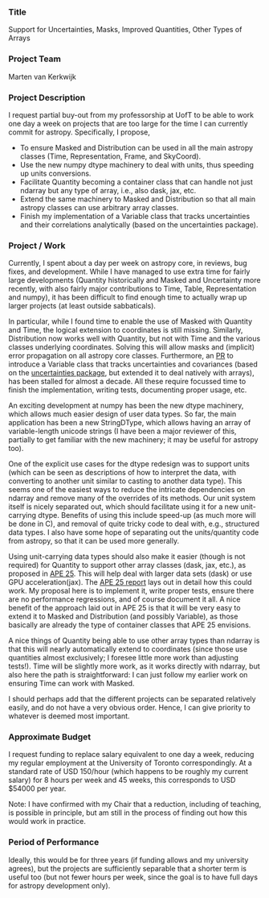 ### Title

Support for Uncertainties, Masks, Improved Quantities, Other Types of Arrays

### Project Team

Marten van Kerkwijk

### Project Description

I request partial buy-out from my professorship at UofT to be able to work one
day a week on projects that are too large for the time I can currently commit
for astropy.  Specifically, I propose,

- To ensure Masked and Distribution can be used in all the main astropy classes
  (Time, Representation, Frame, and SkyCoord).
- Use the new numpy dtype machinery to deal with units, thus speeding up units
  conversions.
- Facilitate Quantity becoming a container class that can handle not just
  ndarray but any type of array, i.e., also dask, jax, etc.
- Extend the same machinery to Masked and Distribution so that all main astropy
  classes can use arbitrary array classes.
- Finish my implementation of a Variable class that tracks uncertainties and
  their correlations analytically (based on the uncertainties package).

### Project / Work

Currently, I spent about a day per week on astropy core, in reviews, bug
fixes, and development.  While I have managed to use extra time for fairly
large developments (Quantity historically and Masked and Uncertainty more
recently, with also fairly major contributions to Time, Table, Representation
and numpy), it has been difficult to find enough time to actually wrap up
larger projects (at least outside sabbaticals).

In particular, while I found time to enable the use of Masked with Quantity
and Time, the logical extension to coordinates is still missing.  Similarly,
Distribution now works well with Quantity, but not with Time and the various
classes underlying coordinates.  Solving this will allow masks and (implicit)
error propagation on all astropy core classes.  Furthermore, an
[PR](https://github.com/astropy/astropy/pull/3715) to introduce a Variable
class that tracks uncertainties and covariances (based on the [uncertainties
package](https://pythonhosted.org/uncertainties/), but extended it to deal
natively with arrays), has been stalled for almost a decade.  All these
require focussed time to finish the implementation, writing tests, documenting
proper usage, etc.

An exciting development at numpy has been the new dtype machinery, which
allows much easier design of user data types.  So far, the main application
has been a new StringDType, which allows having an array of variable-length
unicode strings (I have been a major reviewer of this, partially to get
familiar with the new machinery; it may be useful for astropy too).

One of the explicit use cases for the dtype redesign was to support units
(which can be seen as descriptions of how to interpret the data, with
converting to another unit similar to casting to another data type).  This
seems one of the easiest ways to reduce the intricate dependencies on ndarray
and remove many of the overrides of its methods.  Our unit system itself is
nicely separated out, which should facilitate using it for a new unit-carrying
dtype.  Benefits of using this include speed-up (as much more will be done in
C), and removal of quite tricky code to deal with, e.g., structured data
types.  I also have some hope of separating out the units/quantity code from
astropy, so that it can be used more generally.

Using unit-carrying data types should also make it easier (though is not
required) for Quantity to support other array classes (dask, jax, etc.), as
proposed in [APE 25](https://github.com/astropy/astropy-APEs/pull/91). This
will help deal with larger data sets (dask) or use GPU acceleration(jax).
The [APE 25 report](https://github.com/nstarman/astropy-APEs/blob/units-quantity-2.0/APE25/report.pdf)
lays out in detail how this could work.  My proposal here is to implement it,
write proper tests, ensure there are no performance regressions, and of course
document it all.  A nice benefit of the approach laid out in APE 25 is that it
will be very easy to extend it to Masked and Distribution (and possibly
Variable), as those basically are already the type of container classes that
APE 25 envisions.

A nice things of Quantity being able to use other array types than ndarray is
that this will nearly automatically extend to coordinates (since those use
quantities almost exclusively; I foresee little more work than adjusting
tests!).  Time will be slightly more work, as it works directly with ndarray,
but also here the path is straightforward: I can just follow my earlier work
on ensuring Time can work with Masked.

I should perhaps add that the different projects can be separated relatively
easily, and do not have a very obvious order.  Hence, I can give priority to
whatever is deemed most important.

### Approximate Budget

I request funding to replace salary equivalent to one day a week, reducing my
regular employment at the University of Toronto correspondingly.  At a
standard rate of USD 150/hour (which happens to be roughly my current salary)
for 8 hours per week and 45 weeks, this corresponds to USD $54000 per year.

Note: I have confirmed with my Chair that a reduction, including of teaching,
is possible in principle, but am still in the process of finding out how this
would work in practice.

### Period of Performance

Ideally, this would be for three years (if funding allows and my university
agrees), but the projects are sufficiently separable that a shorter term is
useful too (but not fewer hours per week, since the goal is to have full days
for astropy development only).
